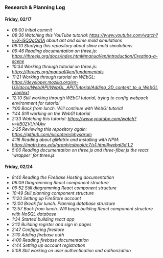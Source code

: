 

### Research & Planning Log

#### Friday, 02/17

* _08:00 Initial commit_
* _08:36 Watching this YouTube tutorial: https://www.youtube.com/watch?v=X-iSQQgOd1A about ant and slime mold simulations_
* _09:10 Studying this repository about slime mold simulations_
* _09:46 Reading documentation on three.js: https://threejs.org/docs/index.html#manual/en/introduction/Creating-a-scene_
* _10:34 Working through tutorial on three.js: https://threejs.org/manual/#en/fundamentals_
* _11:21 Working through tutorial on WEbGL: https://developer.mozilla.org/en-US/docs/Web/API/WebGL_API/Tutorial/Adding_2D_content_to_a_WebGL_context_
* _12:10 Still working through WEbGl tutorial, trying to config webpack environment for tutorial_
* _1:00 Back from lunch. Will continue with WebGl tutorial_
* _1:44 Still working on the WebGl tutorial_
* _2:33 Watching this tutorial: https://www.youtube.com/watch?v=kB0ZVUrI4Aw_
* _3:25 Reviewing this repository again: https://github.com/nicoptere/physarum_
* _4:16 Reading about glMatrix and installing with NPM: https://math.hws.edu/graphicsbook/c7/s1.html#webgl3d.1.2_
* _5:00 Reading documentation on three.js and three-fiber.js the react 'wrapper' for three.js_

#### Friday, 02/24

* _8:40 Reading the Firebase Hosting documentation_
* _09:09 Diagramming React component structure_ 
* _09:52 Still diagramming React component structure_
* _10:49 Still planning component structure_ 
* _11:20 Setting up FireStore account_ 
* _12:00 Break for lunch. Planning database structure_
* _12:57 Back from lunch. Will begin building React component structure with NoSQL database_
* _1:34 Started building react app_
* _2:12 Building register and sign in pages_
* _2:47 Configuring firestore_
* _3:10 Adding firebase auth_
* _4:00 Reading firebase documentation_
* _4:44 Setting up account registration_
* _5:08 Still working on user authentication and authorization_


